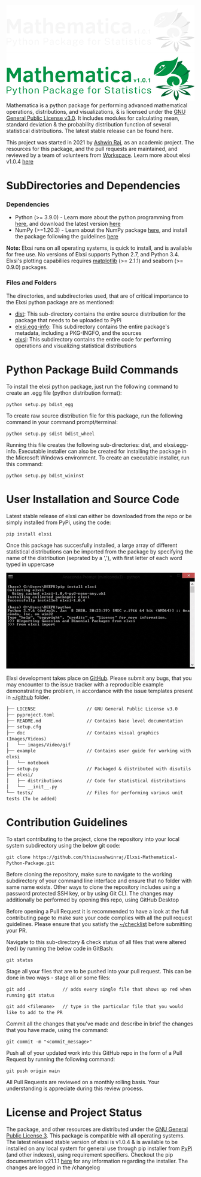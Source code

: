 ![](https://github.com/thisisashwinraj/Mathematica-Python-Package/blob/main/assets/images/Mathematica_Banner_Dark.png#gh-dark-mode-only)
![](https://github.com/thisisashwinraj/Mathematica-Python-Package/blob/main/assets/images/Mathematica_Banner_Light.png#gh-light-mode-only)
Mathematica is a python package for performing advanced mathematical operations, distributions, and visualizations, & is licensed under the [GNU General Public License v3.0](https://github.com/thisisashwinraj/Elxsi-Mathematical-Python-Package/blob/main/LICENSE). It includes modules for calculating mean, standard deviation & the probability distribution function of several statistical distributions. The latest stable release can be found here.

This project was started in 2021 by [Ashwin Raj](https://www.github.com/thisisashwinraj), as an academic project. The resources for this package, and the pull requests are maintained, and reviewed by a team of volunteers from [Workspace](https://github.com/workspacedevelopers). Learn more about elxsi v1.0.4 [here](https://codeinplace.stanford.edu/2021/showcase/436)


# SubDirectories and Dependencies
### Dependencies
- Python (>= 3.9.0) - Learn more about the python programming from [here](https://www.python.org/), and download the latest version [here](https://www.python.org/downloads/)
- NumPy (>=1.20.3) - Learn about the NumPy package [here](https://numpy.org/), and install the package following the guidelines [here](https://numpy.org/install/)

**Note:**
Elxsi runs on all operating systems, is quick to install, and is available for free use. No versions of Elxsi supports Python 2.7, and Python 3.4. Elxsi's plotting capabiliies requires [matplotlib](https://matplotlib.org/) (>= 2.1.1) and seaborn (>= 0.9.0) packages.

### Files and Folders
The directories, and subdirectories used, that are of critical importance to the Elxsi python package are as mentioned:
- [dist](https://github.com/thisisashwinraj/Elxsi-Mathematical-Python-Package/tree/main/dist): This sub-directory contains the entire source distribution for the package that needs to be uploaded to PyPi
- [elxsi.egg-info](https://github.com/thisisashwinraj/Elxsi-Mathematical-Python-Package/tree/main/elxsi.egg-info): This subdirectory contains the entire package's metadata, including a PKG-INGFO, and the sources
- [elxsi](https://github.com/thisisashwinraj/Elxsi-Mathematical-Python-Package/tree/main/elxsi): This subdirectory contains the entire code for performing operations and visualizing statistical distributions

# Python Package Build Commands
To install the elxsi python package, just run the following command to create an .egg file (python distribution format):
```
python setup.py bdist_egg
```
To create raw source distribution file for this package, run the following command in your command prompt/terminal:
```
python setup.py sdist bdist_wheel
```
Running this file creates the following sub-directories: dist, and elxsi.egg-info. Executable installer can also be created for installing the package in the Microsoft Windows environment. 
To create an executable installer, run this command:
```
python setup.py bdist_wininst
```
# User Installation and Source Code
Latest stable release of elxsi can either be downloaded from the repo or be simply installed from PyPi, using the code:
```
pip install elxsi
```
Once this package has succesfully installed, a large array of different statistical distributions can be imported from the package by specifying the name of the distribution (seprated by a ','), with first letter of each word typed in uppercase

![pip install elxsi](https://github.com/thisisashwinraj/Elxsi-Mathematical-Python-Package/blob/main/doc/gifs/elxsiReadmeGIF.gif)

Elxsi development takes place on [GitHub](https://github.com/thisisashwinraj/Elxsi-Mathematical-Python-Package). Please submit any bugs, that you may encounter to the issue tracker with a reproducible example demonstrating the problem, in accordance with the issue templates present in [~/github](https://github.com/thisisashwinraj/Elxsi-Mathematical-Python-Package/tree/main/.github) folder.
    
    ├── LICENSE                   // GNU General Public License v3.0
    ├── pyproject.toml
    ├── README.md                 // Contains base level documentation
    ├── setup.cfg
    ├── doc                       // Contains visual graphics (Images/Videos)
    │   └── images/Video/gif 
    ├── example                   // Contains user guide for working with elxsi
    │   └── notebook
    ├── setup.py                  // Packaged & distributed with disutils
    ├── elxsi/
    │   ├── distributions         // Code for statistical distributions
    │   └── __init__.py
    └── tests/                    // Files for performing various unit tests (To be added)
    

# Contribution Guidelines
To start contributing to the project, clone the repository into your local system subdirectory using the below git code:
```
git clone https://github.com/thisisashwinraj/Elxsi-Mathematical-Python-Package.git
```
Before cloning the repository, make sure to navigate to the working subdirectory of your command line interface and ensure that no folder with same name exists. Other ways to clone the repository includes using a password protected SSH key, or by using Git CLI. The changes may additionally be performed by opening this repo, using GitHub Desktop

Before opening a Pull Request it is recommended to have a look at the full contributing page to make sure your code complies with all the pull request guidelines. Please ensure that you satisfy the [~/checklist](https://github.com/thisisashwinraj/Elxsi-Mathematical-Python-Package/tree/main/Template%20Files/PULL_REQUEST_TEMPLATE) before submitting your PR.

Navigate to this sub-directory & check status of all files that were altered (red) by running the below code in GitBash:
```
git status
```
Stage all your files that are to be pushed into your pull request. This can be done in two ways - stage all or some files:
```
git add .            // adds every single file that shows up red when running git status
```
```
git add <filename>   // type in the particular file that you would like to add to the PR
```

Commit all the changes that you've made and describe in brief the changes that you have made, using the command:
```
git commit -m "<commit_message>"
```
Push all of your updated work into this GitHub repo in the form of a Pull Request by running the following command:
```
git push origin main
```
All Pull Requests are reviewed on a monthly rolling basis. Your understanding is appreciate during this review process.

# License and Project Status
The package, and other resources are distributed under the [GNU General Public License 3](https://github.com/thisisashwinraj/Elxsi-Mathematical-Python-Package/blob/main/LICENSE). This package is compatible with all operating systems. The latest released stable version of elxsi is v1.0.4 & is available to be installed on any local system for general use through pip installer from [PyPi](https://pypi.org/project/elxsi/) (and other indexes), using requirement specifiers. Checkout the pip documentation v21.1.1 [here](https://pip.pypa.io/en/stable/) for any information regarding the installer. The changes are logged in the /changelog
